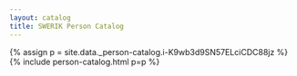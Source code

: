 ```yaml
---
layout: catalog
title: SWERIK Person Catalog
---
```

{% assign p = site.data._person-catalog.i-K9wb3d9SN57ELciCDC88jz %}
{% include person-catalog.html p=p %}

